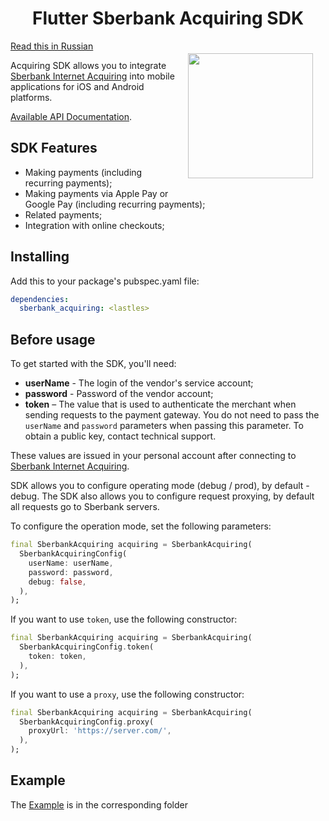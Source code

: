 <h1 align="center">Flutter Sberbank Acquiring SDK</h1>

<a href="https://madbrains.ru/"><img src="https://firebasestorage.googleapis.com/v0/b/mad-brains-web.appspot.com/o/logo.png?alt=media" width="200" align="right" style="margin: 20px;"/></a>

[Read this in Russian](README.ru.md)

Acquiring SDK allows you to integrate [Sberbank Internet Acquiring][acquiring] into mobile applications for iOS and Android platforms.

[Available API Documentation][documentation].

## SDK Features

- Making payments (including recurring payments);
- Making payments via Apple Pay or Google Pay (including recurring payments);
- Related payments;
- Integration with online checkouts;

## Installing
Add this to your package's pubspec.yaml file:
```yaml
dependencies:
  sberbank_acquiring: <lastles>
```

## Before usage

To get started with the SDK, you'll need:
* **userName** - The login of the vendor's service account; 
* **password** - Password of the vendor account;
* **token** – The value that is used to authenticate the merchant when sending requests to the payment gateway. You do not need to pass the `userName` and `password` parameters when passing this parameter. To obtain a public key, contact technical support.

These values are issued in your personal account after connecting to [Sberbank Internet Acquiring][acquiring].

SDK allows you to configure operating mode (debug / prod), by default - debug.
The SDK also allows you to configure request proxying, by default all requests go to Sberbank servers.

To configure the operation mode, set the following parameters:
```dart
final SberbankAcquiring acquiring = SberbankAcquiring(
  SberbankAcquiringConfig(
    userName: userName,
    password: password,
    debug: false,
  ),
);
```

If you want to use `token`, use the following constructor:
```dart
final SberbankAcquiring acquiring = SberbankAcquiring(
  SberbankAcquiringConfig.token(
    token: token,
  ),
);
```

If you want to use a `proxy`, use the following constructor:
```dart
final SberbankAcquiring acquiring = SberbankAcquiring(
  SberbankAcquiringConfig.proxy(
    proxyUrl: 'https://server.com/',
  ),
);
```

## Example

The [Example][example] is in the corresponding folder


[documentation]: https://securepayments.sberbank.ru/wiki/doku.php/integration:api:rest:start
[acquiring]: https://securepayments.sberbank.ru/wiki/doku.php/main_page
[example]: https://github.com/MadBrains/Sberbank-Acquiring-SDK-Flutter/tree/main/example/